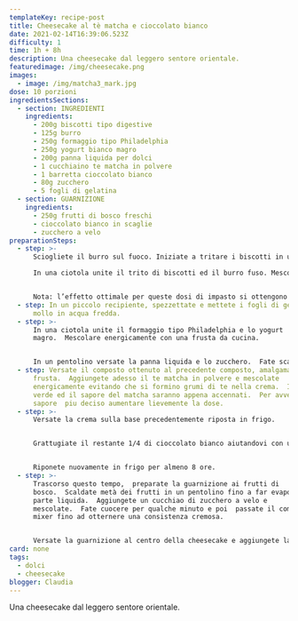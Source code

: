 ```yaml
---
templateKey: recipe-post
title: Cheesecake al tè matcha e cioccolato bianco
date: 2021-02-14T16:39:06.523Z
difficulty: 1
time: 1h + 8h
description: Una cheesecake dal leggero sentore orientale.
featuredimage: /img/cheesecake.png
images:
  - image: /img/matcha3_mark.jpg
dose: 10 porzioni
ingredientsSections:
  - section: INGREDIENTI
    ingredients:
      - 200g biscotti tipo digestive
      - 125g burro
      - 250g formaggio tipo Philadelphia
      - 250g yogurt bianco magro
      - 200g panna liquida per dolci
      - 1 cucchiaino te matcha in polvere
      - 1 barretta cioccolato bianco
      - 80g zucchero
      - 5 fogli di gelatina
  - section: GUARNIZIONE
    ingredients:
      - 250g frutti di bosco freschi
      - cioccolato bianco in scaglie
      - zucchero a velo
preparationSteps:
  - step: >-
      Sciogliete il burro sul fuoco. Iniziate a tritare i biscotti in un mixer.

      In una ciotola unite il trito di biscotti ed il burro fuso. Mescolate in modo tale da inumidire tutto il biscotto con il burro. Versate il composto ottenuto all’interno di una tortiera a cerniera. Livellate e compattate il composto con un cucchiaio. Riponete in frigo.


      Nota: l’effetto ottimale per queste dosi di impasto si ottengono con una tortiera a cerniera di 20cm.
  - step: In un piccolo recipiente, spezzettate e mettete i fogli di gelatina a
      mollo in acqua fredda.
  - step: >-
      In una ciotola unite il formaggio tipo Philadelphia e lo yogurt
      magro.  Mescolare energicamente con una frusta da cucina.


      In un pentolino versate la panna liquida e lo zucchero.  Fate scaldare a fuoco basso e mescolate.  Aggiungete i 3/4 del cioccolato tagliato precedentement a pezzi molto piccoli.  Continuate a sobollire mescolando fino a quando il cioccolato non si sarà completamente sciolto.  Spegnete il gas ed aggiungete la gelatina ben strizzata.  Mescolate fino a quando si sarà completamente sciolta.
  - step: Versate il composto ottenuto al precedente composto, amalgamando con la
      frusta.  Aggiungete adesso il te matcha in polvere e mescolate
      energicamente evitando che si formino grumi di te nella crema.  Il colore
      verde ed il sapore del matcha saranno appena accennati.  Per avvertire un
      sapore  piu deciso aumentare lievemente la dose.
  - step: >-
      Versate la crema sulla base precedentemente riposta in frigo.


      Grattugiate il restante 1/4 di cioccolato bianco aiutandovi con un pelapatate per creare dei riccioli di cioccolato.  Spolverizzate omogeneamente la crema con i riccioli di cioccolato.


      Riponete nuovamente in frigo per almeno 8 ore.
  - step: >-
      Trascorso questo tempo,  preparate la guarnizione ai frutti di
      bosco.  Scaldate metà dei frutti in un pentolino fino a far evaporare la
      parte liquida.  Aggiungete un cucchiao di zucchero a velo e
      mescolate.  Fate cuocere per qualche minuto e poi  passate il composto al
      mixer fino ad otternere una consistenza cremosa.


      Versate la guarnizione al centro della cheesecake e aggiungete la restante metà dei frutti di bosco freschi.  Spolverizzate con dello zucchero a velo per completare il piatto.
card: none
tags:
  - dolci
  - cheesecake
blogger: Claudia
---
```

Una cheesecake dal leggero sentore orientale.